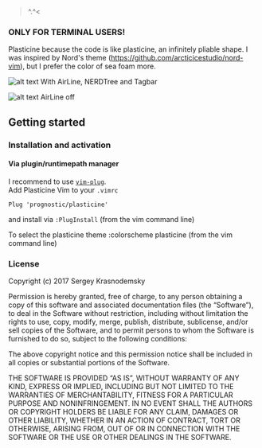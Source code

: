 >^.^<
### ONLY FOR TERMINAL USERS!

Plasticine because the code is like plasticine, an infinitely pliable shape.
I was inspired by Nord's theme (https://github.com/arcticicestudio/nord-vim), but I prefer the color of sea foam more.


![alt text](https://github.com/prognostic/prognostic/blob/master/screenshot/screenshot.png)
With AirLine, NERDTree and Tagbar

![alt text](https://github.com/prognostic/prognostic/blob/master/screenshot/screenshot2.png)
AirLine off

## Getting started

### Installation and activation

#### Via plugin/runtimepath manager
I recommend to use [`vim-plug`](https://github.com/junegunn/vim-plug).  
Add Plasticine Vim to your `.vimrc`
```vim
Plug 'prognostic/plasticine'
```
and install via `:PlugInstall` (from the vim command line)

To select the plasticine theme
:colorscheme plasticine (from the vim command line)

### License

Copyright (c) 2017 Sergey Krasnodemsky

Permission is hereby granted, free of charge, to any person obtaining a copy of this software and associated documentation files (the “Software”), to deal in the Software without restriction, including without limitation the rights to use, copy, modify, merge, publish, distribute, sublicense, and/or sell copies of the Software, and to permit persons to whom the Software is furnished to do so, subject to the following conditions:

The above copyright notice and this permission notice shall be included in all copies or substantial portions of the Software.

THE SOFTWARE IS PROVIDED “AS IS”, WITHOUT WARRANTY OF ANY KIND, EXPRESS OR IMPLIED, INCLUDING BUT NOT LIMITED TO THE WARRANTIES OF MERCHANTABILITY, FITNESS FOR A PARTICULAR PURPOSE AND NONINFRINGEMENT. IN NO EVENT SHALL THE AUTHORS OR COPYRIGHT HOLDERS BE LIABLE FOR ANY CLAIM, DAMAGES OR OTHER LIABILITY, WHETHER IN AN ACTION OF CONTRACT, TORT OR OTHERWISE, ARISING FROM, OUT OF OR IN CONNECTION WITH THE SOFTWARE OR THE USE OR OTHER DEALINGS IN THE SOFTWARE.
